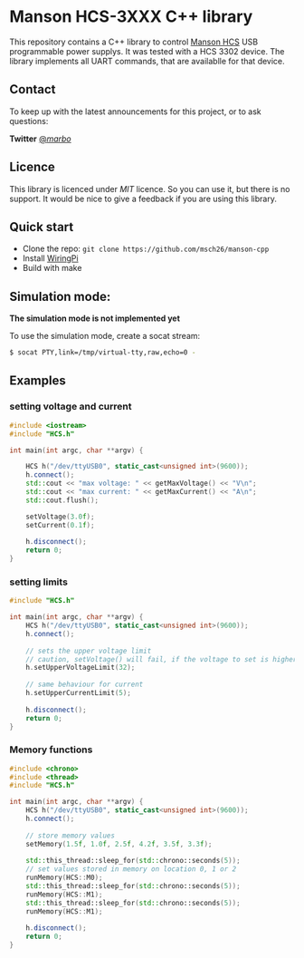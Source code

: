 # Manson HCS-3XXX C++ library

This repository contains a C++ library to control [Manson HCS](https://www.manson.com.hk/product/hcs-3202/) USB programmable power supplys.
It was tested with a HCS 3302 device. The library implements all UART commands, that are availablle for that device.

## Contact

To keep up with the latest announcements for this project, or to ask questions:

**Twitter** [@_marbo_](https://twitter.com/_marbo_)

## Licence

This library is licenced under *MIT* licence. So you can use it, but there is no support.
It would be nice to give a feedback if you are using this library.

## Quick start

- Clone the repo: `git clone https://github.com/msch26/manson-cpp`
- Install [WiringPi](https://github.com/WiringPi/WiringPi)
- Build with make

## Simulation mode:

**The simulation mode is not implemented yet**

To use the simulation mode, create a socat stream:

```bash
$ socat PTY,link=/tmp/virtual-tty,raw,echo=0 -
```

## Examples

### setting voltage and current

```C++
#include <iostream>
#include "HCS.h"

int main(int argc, char **argv) {

    HCS h("/dev/ttyUSB0", static_cast<unsigned int>(9600));
    h.connect();
    std::cout << "max voltage: " << getMaxVoltage() << "V\n";
    std::cout << "max current: " << getMaxCurrent() << "A\n";
    std::cout.flush();

    setVoltage(3.0f);
    setCurrent(0.1f);
		
    h.disconnect();
	return 0;
}
```

### setting limits

```C++
#include "HCS.h"

int main(int argc, char **argv) {
    HCS h("/dev/ttyUSB0", static_cast<unsigned int>(9600));
    h.connect();
    
	// sets the upper voltage limit
	// caution, setVoltage() will fail, if the voltage to set is higher that the upperVoltageLimitValue
	h.setUpperVoltageLimit(32);
	
	// same behaviour for current
	h.setUpperCurrentLimit(5);
    
    h.disconnect();
    return 0;
}
```

### Memory functions

```C++
#include <chrono>
#include <thread>
#include "HCS.h"

int main(int argc, char **argv) {
    HCS h("/dev/ttyUSB0", static_cast<unsigned int>(9600));
    h.connect();
    
	// store memory values
	setMemory(1.5f, 1.0f, 2.5f, 4.2f, 3.5f, 3.3f);
	
	std::this_thread::sleep_for(std::chrono::seconds(5));
	// set values stored in memory on location 0, 1 or 2
	runMemory(HCS::M0);
	std::this_thread::sleep_for(std::chrono::seconds(5));
	runMemory(HCS::M1);
	std::this_thread::sleep_for(std::chrono::seconds(5));
	runMemory(HCS::M1);
    
    h.disconnect();
	return 0;
}
```

